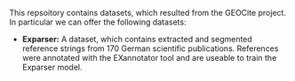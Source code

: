 This repsoitory contains datasets, which resulted from the GEOCite project.
In particular we can offer the following datasets:

- **Exparser:** A dataset, which contains extracted and segmented reference strings from 170 German scientific publications. References were annotated with the EXannotator tool and are useable to train the Exparser model.
